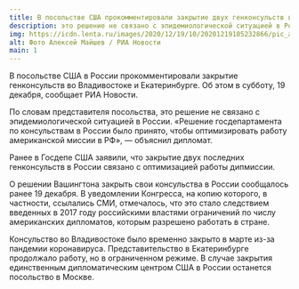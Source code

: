 ```yaml
---
title: В посольстве США прокомментировали закрытие двух генконсульств в России
description: это решение не связано с эпидемиологической ситуацией в России
img: https://icdn.lenta.ru/images/2020/12/19/10/20201219105232866/pic_a9d603bbd6e542f06b5b4ff62be1d4c7.jpg
alt: Фото Алексей Майшев / РИА Новости
main: 1
---
```

В посольстве США в России прокомментировали закрытие генконсульств во Владивостоке и Екатеринбурге. Об этом в субботу, 19 декабря, сообщает РИА Новости.

По словам представителя посольства, это решение не связано с эпидемиологической ситуацией в России. «Решение госдепартамента по консульствам в России было принято, чтобы оптимизировать работу американской миссии в РФ», — объяснил дипломат.

Ранее в Госдепе США заявили, что закрытие двух последних генконсульств в России связано с оптимизацией работы дипмиссии.

О решении Вашингтона закрыть свои консульства в России сообщалось ранее 19 декабря. В уведомлении Конгресса, на копию которого, в частности, ссылались СМИ, отмечалось, что это стало следствием введенных в 2017 году российскими властями ограничений по числу американских дипломатов, которым разрешено работать в стране.

Консульство во Владивостоке было временно закрыто в марте из-за пандемии коронавируса. Представительство в Екатеринбурге продолжало работу, но в ограниченном режиме. В случае закрытия единственным дипломатическим центром США в России останется посольство в Москве.